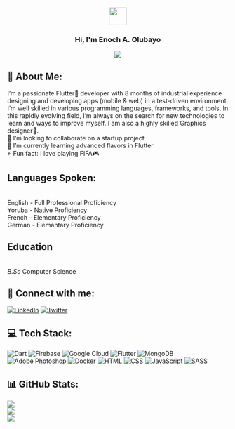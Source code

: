 <h3 align="center">
  <img src="https://media.giphy.com/media/hvRJCLFzcasrR4ia7z/giphy.gif" width="40">
</h3>

<h3 align="center">
  Hi, I'm Enoch A. Olubayo
</h3>

<p align="center">
  <a><img src="https://readme-typing-svg.herokuapp.com?font=poppins&center=true&vCenter=true&lines=Professional+Flutter+Developer;Experienced+Web+Developer;Expert+Graphics+Designer;8%2B+months+of+coding+experience"></a>
</p>

## 💫 About Me:
I’m a passionate Flutter💙 developer with 8 months of industrial experience designing and developing apps (mobile & web) in a test-driven environment. I’m well skilled in various programming languages, frameworks, and tools. In this rapidly evolving field, I’m always on the search for new technologies to learn and ways to improve myself. I am also a highly skilled Graphics designer🎨.<br>🤝 I’m looking to collaborate on a startup project<br>🌱 I’m currently learning advanced flavors in Flutter<br>⚡ Fun fact: I love playing FIFA🎮

<h2>Languages Spoken:</h2> <br>
English - Full Professional Proficiency <br>
Yoruba - Native Proficiency <br>
French - Elementary Proficiency <br>
German - Elemantary Proficiency

<h2>Education</h2> <br>
<i>B.Sc</i> Computer Science


## 📱 Connect with me:
 [![LinkedIn](https://img.shields.io/badge/LinkedIn-%230077B5.svg?logo=linkedin&logoColor=white)](www.linkedin.com/in/enoch-olubayo-eao) [![Twitter](https://img.shields.io/badge/Facebook-%231DA1F2.svg?logo=Facebook&logoColor=white)](https://web.facebook.com/profile.php?id=100038763784686) 

## 💻 Tech Stack:
![Dart](https://img.shields.io/badge/dart-%230175C2.svg?style=for-the-badge&logo=dart&logoColor=white) ![Firebase](https://img.shields.io/badge/firebase-%23039BE5.svg?style=for-the-badge&logo=firebase) ![Google Cloud](https://img.shields.io/badge/Google%20Cloud-%234285F4.svg?style=for-the-badge&logo=google-cloud&logoColor=white) ![Flutter](https://img.shields.io/badge/Flutter-%2302569B.svg?style=for-the-badge&logo=Flutter&logoColor=white) ![MongoDB](https://img.shields.io/badge/MongoDB-%234ea94b.svg?style=for-the-badge&logo=mongodb&logoColor=white) ![Adobe Photoshop](https://img.shields.io/badge/adobephotoshop-%2331A8FF.svg?style=for-the-badge&logo=adobephotoshop&logoColor=white) ![Docker](https://img.shields.io/badge/docker-%2302569B.svg?style=for-the-badge&logo=docker&logoColor=white) ![HTML](https://img.shields.io/badge/html5-%230db7ed.svg?style=for-the-badge&logo=html5&logoColor=white) ![CSS](https://img.shields.io/badge/css3-%de5c5c.svg?style=for-the-badge&logo=css3&logoColor=white)  ![JavaScript](https://img.shields.io/badge/Javascript-%230db7ed.svg?style=for-the-badge&logo=Javascript&logoColor=white) ![SASS](https://img.shields.io/badge/sass-%FF00FF.svg?style=for-the-badge&logo=sass&logoColor=white) 
## 📊 GitHub Stats:
![](https://github-readme-stats.vercel.app/api?username=Adegunju1&theme=react&hide_border=true&include_all_commits=true&count_private=true)<br/>
![](https://github-readme-streak-stats.herokuapp.com/?user=Adegunju1&theme=react&hide_border=true)<br/>
![](https://github-readme-stats.vercel.app/api/top-langs/?username=Adegunju1&theme=react&hide_border=true&include_all_commits=true&count_private=true&layout=compact)
